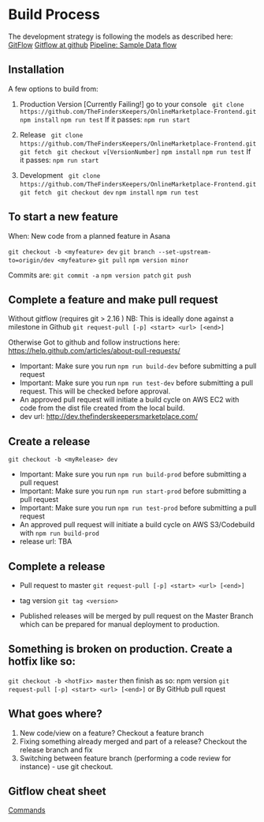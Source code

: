 # Build Process
The development strategy is following the models as described here:
[GitFlow](http://nvie.com/posts/a-successful-git-branching-model/)
[Gitflow at github](https://github.com/nvie/gitflow)
[Pipeline: ](GitFlowIdea.pdf)
[Sample Data flow](https://danielkummer.github.io/git-flow-cheatsheet/index.html)
## Installation
A few options to build from:

1. Production Version [Currently Failing!]
go to your console
` git clone https://github.com/TheFindersKeepers/OnlineMarketplace-Frontend.git`
`npm install` 
`npm run test`
If it passes:
`npm run start`

2. Release
` git clone https://github.com/TheFindersKeepers/OnlineMarketplace-Frontend.git`
` git fetch`
` git checkout v[VersionNumber]` 
`npm install`
`npm run test`
If it passes:
`npm run start`

3. Development 
` git clone https://github.com/TheFindersKeepers/OnlineMarketplace-Frontend.git`
` git fetch`
` git checkout dev` 
`npm install`
`npm run test`

## To start a new feature
When: New code from a planned feature in Asana

`git checkout -b <myfeature> dev`
`git branch --set-upstream-to=origin/dev <myfeature>`
`git pull`
`npm version minor`

Commits are:
`git commit -a`
`npm version patch`
`git push`

## Complete a feature and make pull request
Without gitflow (requires git > 2.16 )
NB: This is ideally done against a milestone in Github
`git request-pull [-p] <start> <url> [<end>]`

Otherwise
Got to github and follow instructions here: https://help.github.com/articles/about-pull-requests/

* Important: Make sure you run `npm run build-dev` before submitting a pull request
* Important: Make sure you run `npm run test-dev` before submitting a pull request. This will be checked before approval.
* An approved pull request will initiate a build cycle on AWS EC2 with code from the dist file created from the local build.
* dev url: http://dev.thefinderskeepersmarketplace.com/

## Create a release
`git checkout -b <myRelease> dev`
* Important: Make sure you run `npm run build-prod` before submitting a pull request
* Important: Make sure you run `npm run start-prod` before submitting a pull request
* Important: Make sure you run `npm run test-prod` before submitting a pull request
* An approved pull request will initiate a build cycle on AWS S3/Codebuild with `npm run build-prod`
* release url: TBA


## Complete a release
* Pull request to master
`git request-pull [-p] <start> <url> [<end>]`
* tag version
`git tag <version>`

* Published releases will be merged by pull request on the Master Branch which can be prepared for manual deployment to production.

## Something is broken on production. Create a hotfix like so:
`git checkout -b <hotFix> master`
then finish as so:
npm version
`git request-pull [-p] <start> <url> [<end>]`
or By GitHub pull rquest


## What goes where?
1. New code/view on a feature? Checkout a feature branch
2. Fixing something already merged and part of a release? Checkout the release branch and fix
3. Switching between feature branch (performing a code review for instance) - use git checkout.

## Gitflow cheat sheet
[Commands](https://github.com/nvie/gitflow/wiki/Command-Line-Arguments)


